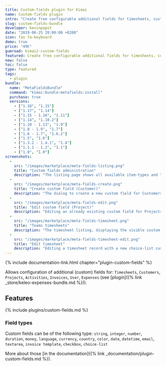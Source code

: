 ```yaml
---
title: Custom-fields plugin for Kimai
name: Custom-fields plugin
intro: "Create free configurable additional fields for timesheets, customers, projects, activities and users."
slug: custom-fields-bundle
developer: kevinpapst
date: "2019-06-25 20:00:00 +0200"
icon: fas fa-keyboard
demo: true 
price: "49€"
gumroad: kimai2-custom-fields
featured: Create free configurable additional fields for timesheets, customers, projects, activities and users in various formats. Fields can be optional or mandatory and restricted by permissions.
new: false
toc: false
type: featured
tags:
  - plugin
bundle:
  name: "MetaFieldsBundle"
  command: "kimai:bundle:metafields:install"
  purchase: true
  versions:
    - ["1.18", "1.15"]
    - ["1.17", "1.14"]
    - ["1.15 - 1.16", "1.11"]
    - ["1.14", "1.10.2"]
    - ["1.10 - 1.13", "1.9"]
    - ["1.8 - 1.9", "1.7"]
    - ["1.6 - 1.7", "1.6.2"]
    - ["1.5", "1.6"]
    - ["1.3.2 - 1.4.1", "1.4"]
    - ["1.1.1 - 1.2", "1.1"]
    - ["1.0", "1.0"]
screenshots:
  - 
    src: "/images/marketplace/meta-fields-listing.png"
    title: "Custom fields administration"
    description: "The listing page shows all available item-types and their configured custom fields"
  - 
    src: "/images/marketplace/meta-fields-create.png"
    title: "Create custom field (Customer)"
    description: "The dialog to create a new custom field for Customers"
  - 
    src: "/images/marketplace/meta-fields-edit.png"
    title: "Edit custom field (Project)"
    description: "Editing an already existing custom field for Projects (type boolean, see default value)"
  - 
    src: "/images/marketplace/meta-fields-timesheet.png"
    title: "Teams timesheets"
    description: "The timesheet listing, displaying the visible custom field Location"
  - 
    src: "/images/marketplace/meta-fields-timesheet-edit.png"
    title: "Edit timesheet"
    description: "Editing a timesheet record with a new choice-list custom field"
---
```


{% include documentation-link.html chapter="plugin-custom-fields" %}

Allows configuration of additional (custom) fields for:
`Timesheets`, `Customers`, `Projects`, `Activities`, `Invoices`, `User`, `Expenses` (see [plugin]({% link _store/keleo-expenses-bundle.md %})).

## Features

{% include plugins/custom-fields.md %}

### Field types

Custom fields can be of the following type: 
`string`, `integer`, `number`, `duration`, `money`, `language`, `currency`, `country`, `color`, `date`, `datetime`, `email`, `textarea`, `invoice template`, `checkbox`, `choice-list`

More about those [in the documentation]({% link _documentation/plugin-custom-fields.md %}).
